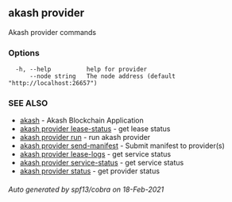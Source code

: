 ## akash provider

Akash provider commands

### Options

```
  -h, --help          help for provider
      --node string   The node address (default "http://localhost:26657")
```

### SEE ALSO

* [akash](akash.md)	 - Akash Blockchain Application
* [akash provider lease-status](akash_provider_lease-status.md)	 - get lease status
* [akash provider run](akash_provider_run.md)	 - run akash provider
* [akash provider send-manifest](akash_provider_send-manifest.md)	 - Submit manifest to provider(s)
* [akash provider lease-logs](akash_provider_lease-logs.md)	 - get service status
* [akash provider service-status](akash_provider_service-status.md)	 - get service status
* [akash provider status](akash_provider_status.md)	 - get provider status

###### Auto generated by spf13/cobra on 18-Feb-2021
